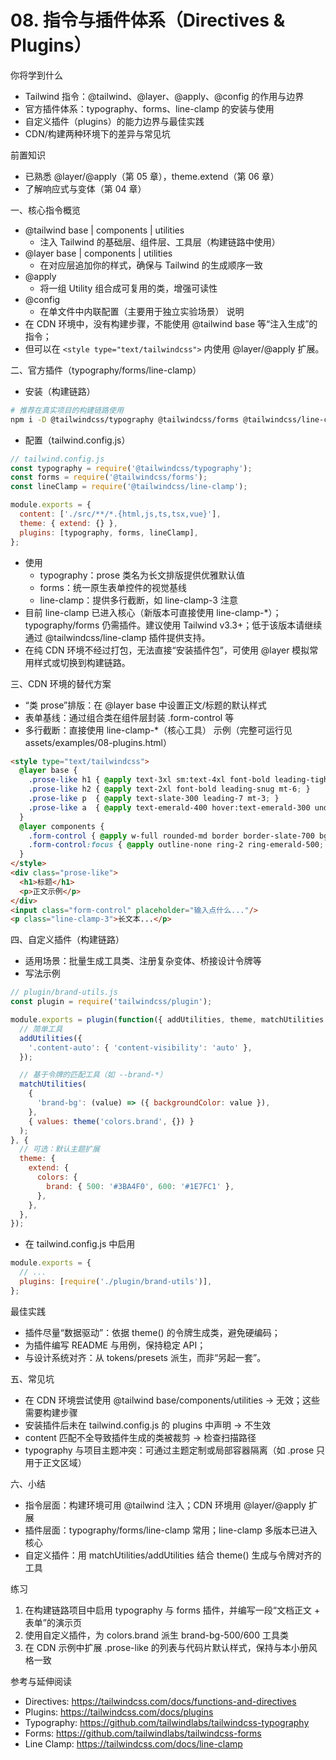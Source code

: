 # 08. 指令与插件体系（Directives & Plugins）

你将学到什么
- Tailwind 指令：@tailwind、@layer、@apply、@config 的作用与边界
- 官方插件体系：typography、forms、line-clamp 的安装与使用
- 自定义插件（plugins）的能力边界与最佳实践
- CDN/构建两种环境下的差异与常见坑

前置知识
- 已熟悉 @layer/@apply（第 05 章），theme.extend（第 06 章）
- 了解响应式与变体（第 04 章）

一、核心指令概览
- @tailwind base | components | utilities
  - 注入 Tailwind 的基础层、组件层、工具层（构建链路中使用）
- @layer base | components | utilities
  - 在对应层追加你的样式，确保与 Tailwind 的生成顺序一致
- @apply
  - 将一组 Utility 组合成可复用的类，增强可读性
- @config
  - 在单文件中内联配置（主要用于独立实验场景）
说明
- 在 CDN 环境中，没有构建步骤，不能使用 @tailwind base 等“注入生成”的指令；
- 但可以在 `<style type="text/tailwindcss">` 内使用 @layer/@apply 扩展。

二、官方插件（typography/forms/line-clamp）
- 安装（构建链路）
```bash
# 推荐在真实项目的构建链路使用
npm i -D @tailwindcss/typography @tailwindcss/forms @tailwindcss/line-clamp
```
- 配置（tailwind.config.js）
```js
// tailwind.config.js
const typography = require('@tailwindcss/typography');
const forms = require('@tailwindcss/forms');
const lineClamp = require('@tailwindcss/line-clamp');

module.exports = {
  content: ['./src/**/*.{html,js,ts,tsx,vue}'],
  theme: { extend: {} },
  plugins: [typography, forms, lineClamp],
};
```
- 使用
  - typography：prose 类名为长文排版提供优雅默认值
  - forms：统一原生表单控件的视觉基线
  - line-clamp：提供多行截断，如 line-clamp-3
注意
- 目前 line-clamp 已进入核心（新版本可直接使用 line-clamp-*）；typography/forms 仍需插件。建议使用 Tailwind v3.3+；低于该版本请继续通过 @tailwindcss/line-clamp 插件提供支持。
- 在纯 CDN 环境不经过打包，无法直接“安装插件包”，可使用 @layer 模拟常用样式或切换到构建链路。

三、CDN 环境的替代方案
- “类 prose”排版：在 @layer base 中设置正文/标题的默认样式
- 表单基线：通过组合类在组件层封装 .form-control 等
- 多行截断：直接使用 line-clamp-*（核心工具）
示例（完整可运行见 assets/examples/08-plugins.html）
```html
<style type="text/tailwindcss">
  @layer base {
    .prose-like h1 { @apply text-3xl sm:text-4xl font-bold leading-tight; }
    .prose-like h2 { @apply text-2xl font-bold leading-snug mt-6; }
    .prose-like p  { @apply text-slate-300 leading-7 mt-3; }
    .prose-like a  { @apply text-emerald-400 hover:text-emerald-300 underline; }
  }
  @layer components {
    .form-control { @apply w-full rounded-md border border-slate-700 bg-slate-900/40 px-3 py-2 text-slate-100 placeholder-slate-500; }
    .form-control:focus { @apply outline-none ring-2 ring-emerald-500; }
  }
</style>
<div class="prose-like">
  <h1>标题</h1>
  <p>正文示例</p>
</div>
<input class="form-control" placeholder="输入点什么..."/>
<p class="line-clamp-3">长文本...</p>
```

四、自定义插件（构建链路）
- 适用场景：批量生成工具类、注册复杂变体、桥接设计令牌等
- 写法示例
```js
// plugin/brand-utils.js
const plugin = require('tailwindcss/plugin');

module.exports = plugin(function({ addUtilities, theme, matchUtilities }) {
  // 简单工具
  addUtilities({
    '.content-auto': { 'content-visibility': 'auto' },
  });

  // 基于令牌的匹配工具（如 --brand-*）
  matchUtilities(
    {
      'brand-bg': (value) => ({ backgroundColor: value }),
    },
    { values: theme('colors.brand', {}) }
  );
}, {
  // 可选：默认主题扩展
  theme: {
    extend: {
      colors: {
        brand: { 500: '#3BA4F0', 600: '#1E7FC1' },
      },
    },
  },
});
```
- 在 tailwind.config.js 中启用
```js
module.exports = {
  // ...
  plugins: [require('./plugin/brand-utils')],
};
```
最佳实践
- 插件尽量“数据驱动”：依据 theme() 的令牌生成类，避免硬编码；
- 为插件编写 README 与用例，保持稳定 API；
- 与设计系统对齐：从 tokens/presets 派生，而非“另起一套”。

五、常见坑
- 在 CDN 环境尝试使用 @tailwind base/components/utilities → 无效；这些需要构建步骤
- 安装插件后未在 tailwind.config.js 的 plugins 中声明 → 不生效
- content 匹配不全导致插件生成的类被裁剪 → 检查扫描路径
- typography 与项目主题冲突：可通过主题定制或局部容器隔离（如 .prose 只用于正文区域）

六、小结
- 指令层面：构建环境可用 @tailwind 注入；CDN 环境用 @layer/@apply 扩展
- 插件层面：typography/forms/line-clamp 常用；line-clamp 多版本已进入核心
- 自定义插件：用 matchUtilities/addUtilities 结合 theme() 生成与令牌对齐的工具

练习
1) 在构建链路项目中启用 typography 与 forms 插件，并编写一段“文档正文 + 表单”的演示页
2) 使用自定义插件，为 colors.brand 派生 brand-bg-500/600 工具类
3) 在 CDN 示例中扩展 .prose-like 的列表与代码片默认样式，保持与本小册风格一致

参考与延伸阅读
- Directives: https://tailwindcss.com/docs/functions-and-directives
- Plugins: https://tailwindcss.com/docs/plugins
- Typography: https://github.com/tailwindlabs/tailwindcss-typography
- Forms: https://github.com/tailwindlabs/tailwindcss-forms
- Line Clamp: https://tailwindcss.com/docs/line-clamp